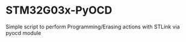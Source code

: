 # STM32G03x-PyOCD
Simple script to perform Programming/Erasing actions with STLink via pyocd module

